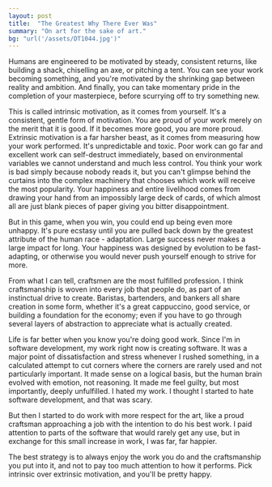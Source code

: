 ```yaml
---
layout: post
title:  "The Greatest Why There Ever Was"
summary: "On art for the sake of art."
bg: "url('/assets/DT1044.jpg')"
---
```


Humans are engineered to be motivated by steady, consistent returns, like building a shack, chiselling an axe, or pitching a tent. You can see your work becoming something, and you're motivated by the shrinking gap between reality and ambition. And finally, you can take momentary pride in the completion of your masterpiece, before scurrying off to try something new.

This is called intrinsic motivation, as it comes from yourself. It's a consistent, gentle form of motivation. You are proud of your work merely on the merit that it is good. If it becomes more good, you are more proud. Extrinsic motivation is a far harsher beast, as it comes from measuring how your work performed. It's unpredictable and toxic. Poor work can go far and excellent work can self-destruct immediately, based on environmental variables we cannot understand and much less control. You think your work is bad simply because nobody reads it, but you can't glimpse behind the curtains into the complex machinery that chooses which work will receive the most popularity. Your happiness and entire livelihood comes from drawing your hand from an impossibly large deck of cards, of which almost all are just blank pieces of paper giving you bitter disappointment. 

But in this game, when you win, you could end up being even more unhappy. It's pure ecstasy until you are pulled back down by the greatest attribute of the human race - adaptation. Large success never makes a large impact for long. Your happiness was designed by evolution to be fast-adapting, or otherwise you would never push yourself enough to strive for more. 

From what I can tell, craftsmen are the most fulfilled profession. I think craftsmanship is woven into every job that people do, as part of an instinctual drive to create. Baristas, bartenders, and bankers all share creation in some form, whether it's a great cappuccino, good service, or building a foundation for the economy; even if you have to go through several layers of abstraction to appreciate what is actually created.

Life is far better when you know you're doing good work. Since I'm in software development, my work right now is creating software. It was a major point of dissatisfaction and stress whenever I rushed something, in a calculated attempt to cut corners where the corners are rarely used and not particularly important. It made sense on a logical basis, but the human brain evolved with emotion, not reasoning. It made me feel guilty, but most importantly, deeply unfulfilled. I hated my work. I thought I started to hate software development, and that was scary. 

But then I started to do work with more respect for the art, like a proud craftsman approaching a job with the intention to do his best work. I paid attention to parts of the software that would rarely get any use, but in exchange for this small increase in work, I was far, far happier.

The best strategy is to always enjoy the work you do and the craftsmanship you put into it, and not to pay too much attention to how it performs. Pick intrinsic over extrinsic motivation, and you'll be pretty happy.